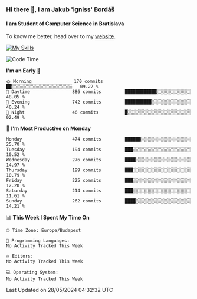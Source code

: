 ### Hi there 👋, I am Jakub 'igniss' Bordáš

#### I am Student of Computer Science in Bratislava
To know me better, head over to my [website](https://bordas.sk).

[![My Skills](https://skillicons.dev/icons?i=js,html,css,figma,svelte,java,kotlin,python,postgresql,typescript,nest,nodejs)](https://bordas.sk)


<!--START_SECTION:waka-->
![Code Time](http://img.shields.io/badge/Code%20Time-1%2C480%20hrs%205%20mins-blue)

**I'm an Early 🐤** 

```text
🌞 Morning                170 commits         ██░░░░░░░░░░░░░░░░░░░░░░░   09.22 % 
🌆 Daytime                886 commits         ████████████░░░░░░░░░░░░░   48.05 % 
🌃 Evening                742 commits         ██████████░░░░░░░░░░░░░░░   40.24 % 
🌙 Night                  46 commits          █░░░░░░░░░░░░░░░░░░░░░░░░   02.49 % 
```
📅 **I'm Most Productive on Monday** 

```text
Monday                   474 commits         ██████░░░░░░░░░░░░░░░░░░░   25.70 % 
Tuesday                  194 commits         ███░░░░░░░░░░░░░░░░░░░░░░   10.52 % 
Wednesday                276 commits         ████░░░░░░░░░░░░░░░░░░░░░   14.97 % 
Thursday                 199 commits         ███░░░░░░░░░░░░░░░░░░░░░░   10.79 % 
Friday                   225 commits         ███░░░░░░░░░░░░░░░░░░░░░░   12.20 % 
Saturday                 214 commits         ███░░░░░░░░░░░░░░░░░░░░░░   11.61 % 
Sunday                   262 commits         ████░░░░░░░░░░░░░░░░░░░░░   14.21 % 
```


📊 **This Week I Spent My Time On** 

```text
🕑︎ Time Zone: Europe/Budapest

💬 Programming Languages: 
No Activity Tracked This Week

🔥 Editors: 
No Activity Tracked This Week

💻 Operating System: 
No Activity Tracked This Week
```


 Last Updated on 28/05/2024 04:32:32 UTC
<!--END_SECTION:waka-->

